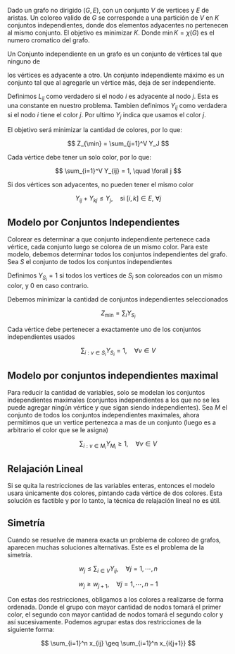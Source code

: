 Dado un grafo no dirigido $(G,E)$, con un conjunto $V$ de vertices y $E$ de aristas. Un coloreo valido de $G$ se corresponde a una partición de $V$ en $K$ conjuntos independientes, donde dos elementos adyacentes no pertenecen al mismo conjunto. El objetivo es minimizar $K$. Donde $\min K = \chi(G)$ es el numero cromatico del grafo.

Un Conjunto independiente en un grafo es un conjunto de vértices tal que ninguno de

los vértices es adyacente a otro. Un conjunto independiente máximo es un conjunto tal que al agregarle un vértice más, deja de ser independiente.

Definimos $L_{ij}$ como verdadero si el nodo $i$ es adyacente al nodo $j$. Esta es una constante en nuestro problema. Tambien definimos $Y_{ij}$ como verdadera si el nodo $i$ tiene el color $j$. Por ultimo $Y_j$ indica que usamos el color $j$.

El objetivo será minimizar la cantidad de colores, por lo que:

$$
Z_{\min} = \sum_{j=1}^V Y_J
$$

Cada vértice debe tener un solo color, por lo que:

$$
\sum_{i=1}^V Y_{ij} = 1, \quad \forall j
$$

Si dos vértices son adyacentes, no pueden tener el mismo color

$$
Y_{ij} + Y_{kj} \leq Y_j, \quad \text{si } [i,k] \in E,\  \forall j
$$

## Modelo por Conjuntos Independientes

Colorear es determinar a que conjunto independiente pertenece cada vértice, cada conjunto luego se colorea de un mismo color. Para este modelo, debemos determinar todos los conjuntos independientes del grafo. Sea $S$ el conjunto de todos los conjuntos independientes

Definimos $Y_{S_i} = 1$ si todos los vertices de $S_i$ son coloreados con un mismo color, y $0$ en caso contrario.

Debemos minimizar la cantidad de conjuntos independientes seleccionados

$$
Z_{\min} = \sum_{i} Y_{S_i}
$$

Cada vértice debe pertenecer a exactamente uno de los conjuntos independientes usados

$$
\sum_{i:v\in S_i}Y_{S_i} = 1,\quad \forall v \in V
$$

## Modelo por conjuntos independientes maximal

Para reducir la cantidad de variables, solo se modelan los conjuntos independientes maximales (conjuntos independientes a los que no se les puede agregar ningún vértice y que sigan siendo independientes). Sea $M$ el conjunto de todos los conjuntos independientes maximales, ahora permitimos que un vertice pertenezca a mas de un conjunto (luego es a arbitrario el color que se le asigna)

$$
\sum_{i:v\in M_i}Y_{M_i} \geq 1, \quad\forall v \in V
$$

## Relajación Lineal

Si se quita la restricciones de las variables enteras, entonces el modelo usara únicamente dos colores, pintando cada vértice de dos colores. Esta solución es factible y por lo tanto, la técnica de relajación lineal no es útil.

## Simetría

Cuando se resuelve de manera exacta un problema de coloreo de grafos, aparecen muchas soluciones alternativas. Este es el problema de la simetría.

$$
w_j \leq \sum_{i \in V} Y_{ij},\quad \forall j=1, \cdots, n
$$

$$
w_j \geq w_{j+1},\quad \forall j=1, \cdots, n -1
$$

Con estas dos restricciones, obligamos a los colores a realizarse de forma ordenada. Donde el grupo con mayor cantidad de nodos tomará el primer color, el segundo con mayor cantidad de nodos tomará el segundo color y así sucesivamente. Podemos agrupar estas dos restricciones de la siguiente forma:

$$
\sum_{i=1}^n x_{ij} \geq \sum_{i=1}^n x_{i{j+1}}
$$
